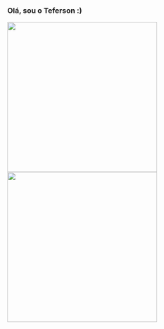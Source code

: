 ### Olá, sou o Teferson :)


<a href="https://github.com/tefsu">
  <img width="340em" align="center" src="https://github-readme-stats.vercel.app/api?username=tefsu&count_private=true&show_icons=true&theme=dracula" />
</a>
<a href="https://github.com/tefsu">
  <img width="340em" align="center" src="https://github-readme-stats.vercel.app/api/top-langs/?username=tefsu&layout=compact&theme=dracula" />
</a>
